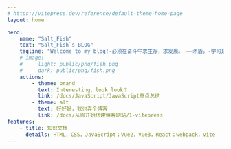 ```yaml
---
# https://vitepress.dev/reference/default-theme-home-page
layout: home

hero:
    name: "Salt_Fish"
    text: "Salt_Fish`s BLOG"
    tagline: "Welcome to my blog!-必须在奋斗中求生存，求发展。 ——矛盾。-学习是我们当下能走的最好的路。-不要一直待在原地。"
    # image:
    #     light: public/png/fish.png
    #     dark: public/png/fish.png
    actions:
        - theme: brand
          text: Interesting，look look？
          link: /docs/JavaScript/JavaScript重点总结
        - theme: alt
          text: 好好好，我也弄个博客
          link: /docs/从零开始搭建博客网站/1-vitepress
features:
    - title: 知识文档
      details: HTML，CSS，JavaScript；Vue2，Vue3，React；webpack，vite
---
```


<script lang="ts" setup>
import { nextTick, provide, ref, onMounted, onUnmounted } from "vue";
import ZCard from './components/Card/index.vue'
// const slot = useSlots()
const cvs = ref<HTMLCanvasElement>();
const ctx2d = ref<CanvasRenderingContext2D>();
let speedStep = 0.02;
const taglineTextList = ref<string[]>()
const taglineText = ref<string[]>([]);
const taglineDom = ref();
let time = ref<ReturnType<typeof setTimeout>>();
let index = 0;
function strBlink(index: number) {
	taglineText.value = [];
	let count = 100;
  let textList =taglineTextList.value[index].split("").map((str)=>{
    return `<span
					:style="{
						opacity: 1,
						animation: strBlink 0.1s ease-in  both,
					}"
				
					:key="str"
					>${ str }</span
				>`
  })
  taglineDom.value.innerHTML = ``;
	textList.forEach((str) => {
		setTimeout(() => {
      taglineDom.value.innerHTML = taglineDom.value.innerHTML += str
			// taglineText.value.push(str);
		}, (count += 100));
	});
}
function wave(
	waveList: {
		A: number;
		speed: number;
		w: number;
		h: number;
		color: string | CanvasGradient | CanvasPattern;
	}[]
) {
	if (!cvs.value || !ctx2d.value) return;
	let width = (cvs.value.width = cvs.value.offsetWidth);
	let height = (cvs.value.height = cvs.value.offsetHeight);
	for (let index = 0; index < waveList.length; index++) {
		let { A, speed, w, h, color } = waveList[index];
		ctx2d.value.beginPath();
		ctx2d.value.lineWidth = 1;
		ctx2d.value.strokeStyle = color; //设置线条颜色
		ctx2d.value.fillStyle = color; //填充渐变色
		for (let x = 0; x <= width; x++) {
			// 正弦曲线公式：y=Asin（ωx+φ）+h
			let y = A * Math.sin((1 / w) * x + speed) + height * (1 - h);
			ctx2d.value.lineTo(x, y);
		}
		ctx2d.value.lineTo(width, height);
		ctx2d.value.lineTo(0, height);
		ctx2d.value.fill();
		ctx2d.value.closePath();
	}
}
function draw() {
	let speed = 0;
	let speed2 = 0;
	if (!cvs.value || !ctx2d.value) return;
	(function cb() {
		speed += speedStep;
		speed2 += (speedStep - 0.002);
		let width = (cvs.value.width = cvs.value.offsetWidth);
		let height = (cvs.value.height = cvs.value.offsetHeight);
		ctx2d.value.clearRect(0, 0, width, height);
		ctx2d.value.moveTo(0, (height * height) / 2);
		wave([
			{
				A: 20,
				speed,
				w: 80,
				h: 0.3,
				color: "#4b83d8",
			},
			{
				A: 20,
				speed: speed2,
				w: 90,
				h: 0.27,
				color: "#2e619f",
			},
		]);
		requestAnimationFrame(cb);
	})();
}
let timeOut = undefined
function mouserEnter(){
if(speedStep >= 0.08)return
if(speedStep >= 0.05)return speedStep += 0.01
speedStep = 0.05 
if(timeOut)clearTimeout(timeOut)
	timeOut = setTimeout(()=>{
		for(let i = speedStep;i >= 0.02;i -= 0.01){
			setTimeout(()=>{
				speedStep -= 0.01;
			},1000 * (i * 100))
		}
  },1000 * 3)
}
function mouseLeave(){
  speedStep = 0.02
}
function logoInit() {
	cvs.value = document.getElementById("cvs") as HTMLCanvasElement;
	ctx2d.value = cvs.value.getContext("2d") as CanvasRenderingContext2D;
	cvs.value.addEventListener('click',mouserEnter)
	draw();
}
onUnmounted(()=>{
  cvs.value.removeEventListener('click',mouserEnter)
})
onMounted(() => {
	// console.log(slot)
	logoInit();
	taglineDom.value = 	document.querySelector('.tagline')
	taglineTextList.value =  taglineDom.value.innerText.split('-');
    strBlink(index);
    index += 1
  	time.value = setInterval(() => {
		strBlink(index);
		if (index === taglineTextList.value.length - 1) {
			index = 0;
		} else index += 1;
	}, 500 * taglineTextList.value[index].length);
});
</script>
<style>
.tagline{
  min-height:50px
}
@keyframes strBlink {
	from {
		opacity: 0;
	}
	to {
		opacity: 1;
	}
}

</style>

